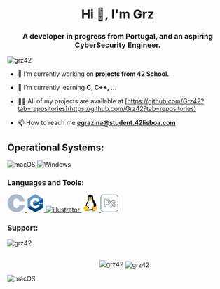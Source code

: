 <h1 align="center">Hi 👋, I'm Grz</h1>
<h3 align="center">A developer in progress from Portugal, and an aspiring CyberSecurity Engineer.</h3>

<p align="left"> <img src="https://komarev.com/ghpvc/?username=grz42&label=Profile%20views&color=0e75b6&style=flat" alt="grz42" /> </p>

- 🔭 I’m currently working on **projects from 42 School.**

- 🌱 I’m currently learning **C, C++, ...**

- 👨‍💻 All of my projects are available at [https://github.com/Grz42?tab=repositories](https://github.com/Grz42?tab=repositories)

- 📫 How to reach me **egrazina@student.42lisboa.com**

## Operational Systems:
<img alt="macOS" src="https://camo.githubusercontent.com/d7a21370dde87442a290657efa04cc66543346236a201de6bd2096b60b28e597/68747470733a2f2f696d672e736869656c64732e696f2f62616467652f6d61634f532d4269672532305375722d3239326533333f7374796c653d666c61742d737175617265266c6f676f3d6170706c65266c6f676f436f6c6f723d666666666666" data-canonical-src="https://img.shields.io/badge/macOS-Big%20Sur-292e33?style=flat-square&amp;logo=apple&amp;logoColor=ffffff" style="max-width:100%;">
<img alt="Windows" src="https://camo.githubusercontent.com/8c0679abcc202b7542d98abf61eadd976c65534a868878dddf340d5bb8238483/68747470733a2f2f696d672e736869656c64732e696f2f62616467652f57696e646f77732d31302d3030616465663f7374796c653d666c61742d737175617265266c6f676f3d77696e646f7773266c6f676f436f6c6f723d303061646566" data-canonical-src="https://img.shields.io/badge/Windows-10-00adef?style=flat-square&amp;logo=windows&amp;logoColor=00adef" style="max-width:100%;">




<h3 align="left">Languages and Tools:</h3>
<p align="left"> <a href="https://www.cprogramming.com/" target="_blank"> <img src="https://raw.githubusercontent.com/devicons/devicon/master/icons/c/c-original.svg" alt="c" width="40" height="40"/> </a> <a href="https://www.w3schools.com/cpp/" target="_blank"> <img src="https://raw.githubusercontent.com/devicons/devicon/master/icons/cplusplus/cplusplus-original.svg" alt="cplusplus" width="40" height="40"/> </a> <a href="https://www.adobe.com/in/products/illustrator.html" target="_blank"> <img src="https://www.vectorlogo.zone/logos/adobe_illustrator/adobe_illustrator-icon.svg" alt="illustrator" width="40" height="40"/> </a> <a href="https://www.linux.org/" target="_blank"> <img src="https://raw.githubusercontent.com/devicons/devicon/master/icons/linux/linux-original.svg" alt="linux" width="40" height="40"/> </a> <a href="https://www.photoshop.com/en" target="_blank"> <img src="https://raw.githubusercontent.com/devicons/devicon/master/icons/photoshop/photoshop-line.svg" alt="photoshop" width="40" height="40"/> </a> </p>

<h3 align="left">Support:</h3>
<p><a href="https://www.buymeacoffee.com/grz42"> <img align="left" src="https://cdn.buymeacoffee.com/buttons/v2/default-yellow.png" height="50" width="210" alt="grz42" /></a></p><br><br>

<p><img align="left" src="https://github-readme-stats.vercel.app/api/top-langs?username=grz42&show_icons=true&locale=en&layout=compact" alt="grz42" /></p>

<p>&nbsp;<img align="center" src="https://github-readme-stats.vercel.app/api?username=grz42&show_icons=true&locale=en" alt="grz42" /></p>

<img alt="macOS" src="https://camo.githubusercontent.com/d7a21370dde87442a290657efa04cc66543346236a201de6bd2096b60b28e597/68747470733a2f2f696d672e736869656c64732e696f2f62616467652f6d61634f532d4269672532305375722d3239326533333f7374796c653d666c61742d737175617265266c6f676f3d6170706c65266c6f676f436f6c6f723d666666666666" data-canonical-src="https://img.shields.io/badge/macOS-Big%20Sur-292e33?style=flat-square&amp;logo=apple&amp;logoColor=ffffff" style="max-width:100%;">
